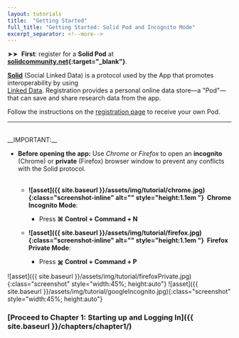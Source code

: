 ```yaml
---
layout: tutorials
title:  "Getting Started"
full_title: "Getting Started: Solid Pod and Incognito Mode"
excerpt_separator: <!--more-->
---
```


 ➤➤&nbsp;&nbsp;__First__: register for a __Solid Pod__ at __[solidcommunity.net](https://solidcommunity.net){:target="_blank"}__.


 __[Solid](https://solidproject.org/about)__ (Social Linked Data) is a protocol used by the App that promotes interoperability by using \
 [Linked Data](https://en.wikipedia.org/wiki/Linked_data). Registration provides a personal online data store—a "Pod"—that can save and share research data from the app.
 
 Follow the instructions on the [registration page](https://solidcommunity.net) to receive your own Pod.

___
<br>
__IMPORTANT:__

* __Before opening the app:__ 
Use *Chrome* or *Firefox* to open an **incognito** (Chrome) or **private** (Firefox) browser window to prevent any conflicts with the Solid protocol.
<br/><br/>
    - **![asset]({{ site.baseurl }}/assets/img/tutorial/chrome.jpg){:class="screenshot-inline" alt="" style="height:1.1em "}&nbsp;&nbsp;Chrome Incognito Mode**:
        -  Press **<span class="command-button"><span style="font-size: 1.0em;">⌘</span> Control</span> + <span class="command-button">Command</span> + <span class="command-button">N</span>**

    - **![asset]({{ site.baseurl }}/assets/img/tutorial/firefox.jpg){:class="screenshot-inline" alt="" style="height:1.1em "}&nbsp;&nbsp;Firefox Private Mode**:
        - Press **<span class="command-button"><span style="font-size: 1.0em; vertical-align: middle; ">⌘</span> Control</span> + <span class="command-button">Command</span> + <span class="command-button">P</span>**

![asset]({{ site.baseurl }}/assets/img/tutorial/firefoxPrivate.jpg){:class="screenshot" style="width:45%; height:auto"}
![asset]({{ site.baseurl }}/assets/img/tutorial/googleIncognito.jpg){:class="screenshot" style="width:45%; height:auto"}


### __[Proceed to Chapter 1: Starting up and Logging In]({{ site.baseurl }}/chapters/chapter1/)__
<!--
<br />
<p style="font-weight:bold">
    <a href="/chapters/Chapter 0">Back to Previous Chapter</a>
</p>
-->